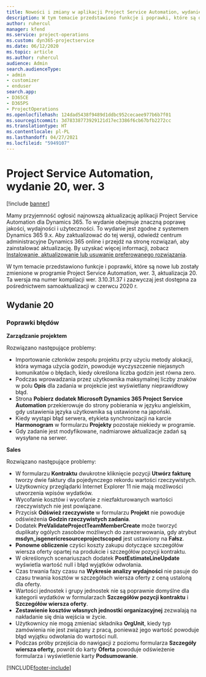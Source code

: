 ```yaml
---
title: Nowości i zmiany w aplikacji Project Service Automation, wydanie 20, wer. 3
description: W tym temacie przedstawiono funkcje i poprawki, które są dostępne w programie Project Service Automation, aktualizacja 20, wer. 3
author: ruhercul
manager: kfend
ms.service: project-operations
ms.custom: dyn365-projectservice
ms.date: 06/12/2020
ms.topic: article
ms.author: ruhercul
audience: Admin
search.audienceType:
- admin
- customizer
- enduser
search.app:
- D365CE
- D365PS
- ProjectOperations
ms.openlocfilehash: 124dad5438f9489d1ddbc952cecaee977b6b7f01
ms.sourcegitcommit: 3d78338773929121d17ec3386f6cb67bfb2272cc
ms.translationtype: HT
ms.contentlocale: pl-PL
ms.lasthandoff: 04/27/2021
ms.locfileid: "5949107"
---
```

# <a name="project-service-automation-update-release-20-v3"></a>Project Service Automation, wydanie 20, wer. 3

[!include [banner](../includes/psa-now-project-operations.md)]

Mamy przyjemność ogłosić najnowszą aktualizację aplikacji Project Service Automation dla Dynamics 365. To wydanie obejmuje znaczną poprawę jakości, wydajności i użyteczności. To wydanie jest zgodne z systemem Dynamics 365 9.x. Aby zaktualizować do tej wersji, odwiedź centrum administracyjne Dynamics 365 online i przejdź na stronę rozwiązań, aby zainstalować aktualizację. By uzyskać więcej informacji, zobacz [Instalowanie, aktualizowanie lub usuwanie preferowanego rozwiązania](/power-platform/admin/install-remove-preferred-solution).

W tym temacie przedstawiono funkcje i poprawki, które są nowe lub zostały zmienione w programie Project Service Automation, wer. 3, aktualizacja 20. Ta wersja ma numer kompilacji wer. 3.10.31.37 i zazwyczaj jest dostępna za pośrednictwem samoaktualizacji w czerwcu 2020 r.

## <a name="update-release-20"></a>Wydanie 20

### <a name="bug-fixes"></a>Poprawki błędów

**Zarządzanie projektem**

Rozwiązano następujące problemy:

- Importowanie członków zespołu projektu przy użyciu metody alokacji, która wymaga użycia godzin, powoduje wyczyszczenie niejasnych komunikatów o błędach, kiedy określona liczba godzin jest równa zero.
- Podczas wprowadzania przez użytkownika maksymalnej liczby znaków w polu **Opis** dla zadania w projekcie jest wyświetlany nieprawidłowy błąd.
- Strona **Pobierz dodatek Microsoft Dynamics 365 Project Service Automation** przekierowuje do strony pobierania w języku angielskim, gdy ustawienia języka użytkownika są ustawione na japoński.
- Kiedy wystąpi błąd serwera, etykieta synchronizacji na karcie **Harmonogram** w formularzu **Projekty** pozostaje niekiedy w programie.
- Gdy zadanie jest modyfikowane, nadmiarowe aktualizacje zadań są wysyłane na serwer.

**Sales**

Rozwiązano następujące problemy:

- W formularzu **Kontraktu** dwukrotne kliknięcie pozycji **Utwórz fakturę** tworzy dwie faktury dla pojedynczego rekordu wartości rzeczywistych.
- Użytkownicy przeglądarki Internet Explorer 11 nie mają możliwości utworzenia wpisów wydatków.
- Wycofanie kosztów i wycofanie z niezfakturowanych wartości rzeczywistych nie jest powiązane.
- Przycisk **Odśwież rzeczywiste** w formularzu **Projekt** nie powoduje odświeżenia **Godzin rzeczywistych zadania**.
- Dodatek **PreValidateProjectTeamMemberCreate** może tworzyć duplikaty ogólych zasobów możliwych do zarezerwowania, gdy atrybut **msdyn_isgenericresourceprojectscoped** jest ustawiony na **Fałsz**.
- **Ponowne obliczenie** czyści koszty zakupu dotyczące szczegółów wiersza oferty opartej na produkcie i szczegółów pozycji kontraktu.
- W określonych scenariuszach dodatek **PostEstimateLineUpdate** wyświetla wartość null i błąd wyjątków odwołania.
- Czas trwania fazy czasu na **Wykresie analizy wydajności** nie pasuje do czasu trwania kosztów w szczegółach wiersza oferty z ceną ustaloną dla oferty.
- Wartości jednostek i grupy jednostek nie są poprawnie domyślne dla kategorii wydatków w formularzach **Szczegółów pozycji kontraktu** i **Szczegółów wiersza oferty**.
- **Zestawienie kosztów własnych jednostki organizacyjnej** zezwalają na nakładanie się dnia wejścia w życie.
- Użytkownicy nie mogą zmieniać składnika **OrgUnit**, kiedy typ zamówienia nie jest związany z pracą, ponieważ jego wartość powoduje błąd wyjątku odwołania do wartości null.
- Podczas próby przejścia do nawigacji z poziomu formularza **Szczegóły wiersza oferty,** powrót do karty **Oferta** powoduje odświeżenie formularza i wyświetlenie karty **Podsumowanie**.


[!INCLUDE[footer-include](../includes/footer-banner.md)]